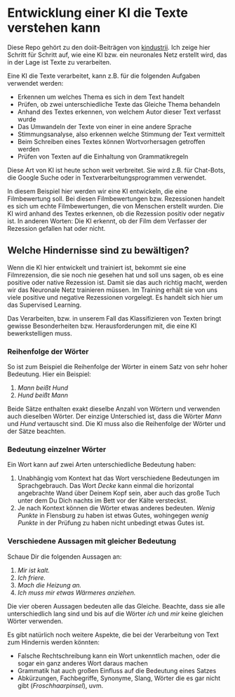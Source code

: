 # Entwicklung einer KI die Texte verstehen kann

Diese Repo gehört zu den doiit-Beiträgen von [kindustrii](https://www.kindustrii.de).
Ich zeige hier Schritt für Schritt auf, wie eine KI bzw. ein neuronales Netz erstellt wird, das in der Lage ist Texte zu verarbeiten.

Eine KI die Texte verarbeitet, kann z.B. für die folgenden Aufgaben verwendet werden:
- Erkennen um welches Thema es sich in dem Text handelt
- Prüfen, ob zwei unterschiedliche Texte das Gleiche Thema behandeln
- Anhand des Textes erkennen, von welchem Autor dieser Text verfasst wurde
- Das Umwandeln der Texte von einer in eine andere Sprache 
- Stimmungsanalyse, also erkennen welche Stimmung der Text vermittelt
- Beim Schreiben eines Textes können Wortvorhersagen getroffen werden
- Prüfen von Texten auf die Einhaltung von Grammatikregeln

Diese Art von KI ist heute schon weit verbreitet. Sie wird z.B. für Chat-Bots, die Google Suche oder in Textverarbeitungsprogrammen verwendet.

In diesem Beispiel hier werden wir eine KI entwickeln, die eine Filmbewertung soll. Bei diesen Filmbewertungen bzw. Rezessionen handelt es sich um echte Filmbewertungen, die von Menschen erstellt wurden. Die KI wird anhand des Textes erkennen, ob die Rezession positiv oder negativ ist. In anderen Worten: Die KI erkennt, ob der Film dem Verfasser der Rezession gefallen hat oder nicht.

## Welche Hindernisse sind zu bewältigen?

Wenn die KI hier entwickelt und trainiert ist, bekommt sie eine Filmrezension, die sie noch nie gesehen hat und soll uns sagen, ob es eine positive oder native Rezession ist. Damit sie das auch richtig macht, werden wir das Neuronale Netz trainieren müssen. Im Training erhält sie von uns viele positive und negative Rezessionen vorgelegt. Es handelt sich hier um das Supervised Learning.

Das Verarbeiten, bzw. in unserem Fall das Klassifizieren von Texten bringt gewisse Besonderheiten bzw. Herausforderungen mit, die eine KI bewerkstelligen muss. 

### Reihenfolge der Wörter

So ist zum Beispiel die Reihenfolge der Wörter in einem Satz von sehr hoher Bedeutung. Hier ein Beispiel:
1. *Mann beißt Hund*
2. *Hund beißt Mann*

Beide Sätze enthalten exakt dieselbe Anzahl von Wörtern und verwenden auch dieselben Wörter. Der einzige Unterschied ist, dass die Wörter *Mann* und *Hund* vertauscht sind. Die KI muss also die Reihenfolge der Wörter und der Sätze beachten.

### Bedeutung einzelner Wörter

Ein Wort kann auf zwei Arten unterschiedliche Bedeutung haben:
1. Unabhängig vom Kontext hat das Wort verschiedene Bedeutungen im Sprachgebrauch. Das Wort *Decke* kann einmal die horizontal angebrachte Wand über Deinem Kopf sein, aber auch das große Tuch unter dem Du Dich nachts im Bett vor der Kälte versteckst.
2. Je nach Kontext können die Wörter etwas anderes bedeuten. *Wenig Punkte* in Flensburg zu haben ist etwas Gutes, wohingegen *wenig Punkte* in der Prüfung zu haben nicht unbedingt etwas Gutes ist.

### Verschiedene Aussagen mit gleicher Bedeutung

Schaue Dir die folgenden Aussagen an:
1. *Mir ist kalt.*
2. *Ich friere.*
3. *Mach die Heizung an.*
4. *Ich muss mir etwas Wärmeres anziehen.*

Die vier oberen Aussagen bedeuten alle das Gleiche. Beachte, dass sie alle unterschiedlich lang sind und bis auf die Wörter *ich* und *mir* keine gleichen Wörter verwenden.

Es gibt natürlich noch weitere Aspekte, die bei der Verarbeitung von Text zum Hindernis werden könnten:
- Falsche Rechtschreibung kann ein Wort unkenntlich machen, oder die sogar ein ganz anderes Wort daraus machen
- Grammatik hat auch großen Einfluss auf die Bedeutung eines Satzes
- Abkürzungen, Fachbegriffe, Synonyme, Slang, Wörter die es gar nicht gibt (*Froschhaarpinsel*), uvm.
